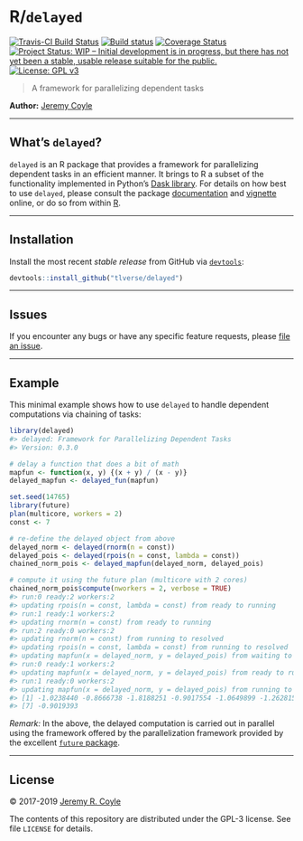 
<!-- README.md is generated from README.Rmd. Please edit that file -->

# R/`delayed`

[![Travis-CI Build
Status](https://travis-ci.org/tlverse/delayed.svg?branch=master)](https://travis-ci.org/tlverse/delayed)
[![Build
status](https://ci.appveyor.com/api/projects/status/wid97j656ga0elme?svg=true)](https://ci.appveyor.com/project/tlverse/delayed)
[![Coverage
Status](https://img.shields.io/codecov/c/github/tlverse/delayed/master.svg)](https://codecov.io/github/tlverse/delayed?branch=master)
[![Project Status: WIP – Initial development is in progress, but there
has not yet been a stable, usable release suitable for the
public.](http://www.repostatus.org/badges/latest/wip.svg)](http://www.repostatus.org/#wip)
[![License: GPL
v3](https://img.shields.io/badge/License-GPL%20v3-blue.svg)](http://www.gnu.org/licenses/gpl-3.0)

> A framework for parallelizing dependent tasks

**Author:** [Jeremy Coyle](https://github.com/jeremyrcoyle)

-----

## What’s `delayed`?

`delayed` is an R package that provides a framework for parallelizing
dependent tasks in an efficient manner. It brings to R a subset of the
functionality implemented in Python’s [Dask
library](https://dask.pydata.org/en/latest/). For details on how best to
use `delayed`, please consult the package
[documentation](https://nhejazi.github.io/delayed/) and
[vignette](https://nhejazi.github.io/delayed/articles/delayed.html)
online, or do so from within [R](https://www.r-project.org/).

-----

## Installation

<!--
For standard use, we recommend installing the package from
[CRAN](https://cran.r-project.org/) via


```r
install.packages("delayed")
```
-->

Install the most recent *stable release* from GitHub via
[`devtools`](https://www.rstudio.com/products/rpackages/devtools/):

``` r
devtools::install_github("tlverse/delayed")
```

-----

## Issues

If you encounter any bugs or have any specific feature requests, please
[file an issue](https://github.com/tlverse/delayed/issues).

-----

## Example

This minimal example shows how to use `delayed` to handle dependent
computations via chaining of tasks:

``` r
library(delayed)
#> delayed: Framework for Parallelizing Dependent Tasks
#> Version: 0.3.0

# delay a function that does a bit of math
mapfun <- function(x, y) {(x + y) / (x - y)}
delayed_mapfun <- delayed_fun(mapfun)

set.seed(14765)
library(future)
plan(multicore, workers = 2)
const <- 7

# re-define the delayed object from above
delayed_norm <- delayed(rnorm(n = const))
delayed_pois <- delayed(rpois(n = const, lambda = const))
chained_norm_pois <- delayed_mapfun(delayed_norm, delayed_pois)

# compute it using the future plan (multicore with 2 cores)
chained_norm_pois$compute(nworkers = 2, verbose = TRUE)
#> run:0 ready:2 workers:2
#> updating rpois(n = const, lambda = const) from ready to running
#> run:1 ready:1 workers:2
#> updating rnorm(n = const) from ready to running
#> run:2 ready:0 workers:2
#> updating rnorm(n = const) from running to resolved
#> updating rpois(n = const, lambda = const) from running to resolved
#> updating mapfun(x = delayed_norm, y = delayed_pois) from waiting to ready
#> run:0 ready:1 workers:2
#> updating mapfun(x = delayed_norm, y = delayed_pois) from ready to running
#> run:1 ready:0 workers:2
#> updating mapfun(x = delayed_norm, y = delayed_pois) from running to resolved
#> [1] -1.0238440 -0.8666738 -1.8188251 -0.9017554 -1.0649899 -1.2628151
#> [7] -0.9019393
```

*Remark:* In the above, the delayed computation is carried out in
parallel using the framework offered by the parallelization framework
provided by the excellent [`future`
package](https://github.com/HenrikBengtsson/future).

-----

## License

© 2017-2019 [Jeremy R. Coyle](https://github.com/jeremyrcoyle)

The contents of this repository are distributed under the GPL-3 license.
See file `LICENSE` for details.
